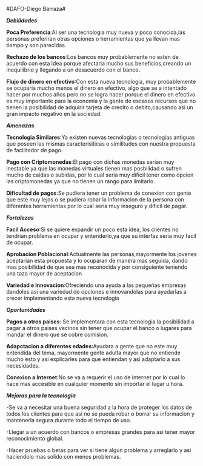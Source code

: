 #DAFO-Diego Barraza#

***Debilidades***

**Poca Preferencia**:Al ser una tecnologia muy nueva y poco conocida,las personas preferiran otras opciones o herramientas que ya llevan mas tiempo y son parecidas.

**Rechazo de los bancos**:Los bancos muy probablemente no esten de acuerdo con esta idea porque afectaria mucho sus beneficios,creando un inequilibrio y llegando a un desacuerdo con el banco.

**Flujo de dinero en efectivo**:Con esta nueva tecnologia, muy probablemente se ocuparia mucho menos el dinero en efectivo, algo que se a intentado hacer por muchos años pero no se logra hacer porque el dinero en efectivo es muy importante para la economia y la gente de escasos recursos que no tienen la posibilidad de adquirir tarjeta de credito o debito,causando asi un gran impacto negativo en la sociedad.


***Amenazas***

**Tecnologia Similares**:Ya existen nuevas tecnologias o tecnologias antiguas que poseen las mismas caracterisiticas o similitudes con nuestra propuesta de facilitador de pago.

**Pago con Criptomonedas**:El pago con dichas monedas serian muy inestable ya que las monedas virtuales tienen mas posbilidad o sufren mucho de caidas o subidas, por lo cual seria muy dificil tener como opcion las criptomonedas ya que no tienen un rango para limitarlo.

**Dificultad de pagos**:Se pudiera tener un problema de conexion con gente que este muy lejos o se pudiera robar la informacion de la persona con diferentes herramientas por lo cual seria muy inseguro y dificil de pagar.


***Fortalezas***

**Facil Acceso**:Si se quiere expandir un poco esta idea, los clientes no tendrian problema en ocupar y entenderlo,ya que su interfaz seria muy facil de ocupar.

**Aprobacion Poblacional**:Actualmente las personas,mayormente los jovenes aceptarian esta propuesta y lo ocuparan de manera mas seguida, dando mas posibilidad de que sea mas reconocida y por consiguiente teniendo una taza mayor de aceptacion

**Variedad e Innovacion**:Ofreciendo una ayuda a las pequeñas empresas dandoles asi una variedad de opciones e innovandolas para ayudarlas a crecer implementando esta nueva tecnologia


***Oportunidades***

**Pagos a otros paises**: Se implementara con esta tecnologia la posibilidad a pagar a otros paises vecinos sin tener que ocupar el banco o lugares para mandar el dinero que se cobre comision.

**Adapctacion a diferentes edades**:Ayudara a gente que no este muy entendida del tema, mayormente gente adulta mayor que no entiende mucho esto y asi explicarles para que entiendan y asi adaptarlo a sus necesidades.

**Conexion a Internet**:No se va a requerir el uso de internet por lo cual lo hace mas accesible en cualquier momento sin importar el lugar u hora.

***Mejoras para la tecnologia***

-Se va a necesitar una buena seguridad a la hora de proteger los datos de todos los clientes para que asi no se pueda robar o borrar su informacion y mantenerla segura durante todo el tiempo de uso.

-Llegar a un acuerdo con bancos o empresas grandes para asi tener mayor reconocimiento global.

-Hacer pruebas o betas para ver si tiene algun problema y arreglarlo y asi haciendolo mas solido con menos problemas.


